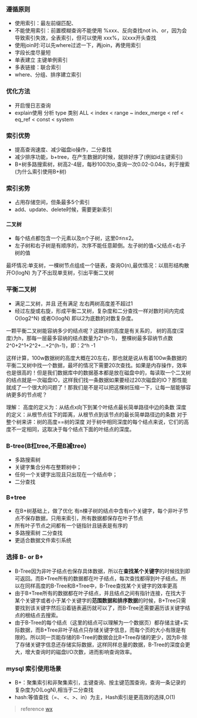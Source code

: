 


### 遵循原则
* 使用索引：最左前缀匹配、
* 不能使用索引：前置模糊查询不能使用 %xxx、反向查找not in、or，因为会导致索引失效，全表索引，但可以使用 xxx%，以xxx开头查找
* 使用join时:可以先where过滤一下，再join，再使用索引
* 字段长度尽量短
* 单表建立 主键单例索引
* 多表链接：联合索引
* where、分组、排序建立索引

### 优化方法
* 开启慢日志查询
* explain使用
分析 type 类别
ALL < index < range ~ index_merge < ref < eq_ref < const < system

### 索引优势
* 提高查询速度、减少磁盘io操作，二分查找
* 减少排序功能，b+tree，在产生数据的时候，就排好序了(例如id主键索引)
* B+树多路搜索树，树高2-4层，每秒100次io,查询一次0.02-0.04s，利于搜索(为什么索引使用B+树)

### 索引劣势
* 占用存储空间，但条最多5个索引
* add、update、delete时候，需要更新索引



#### 二叉树
* 每个结点都包含一个元素以及n个子树，这里0≤n≤2。
* 左子树和右子树是有顺序的，次序不能任意颠倒。左子树的值<父结点<右子树的值

最坏情况:单支树，一棵树节点组成一个链表，查询O(n),最优情况：以扇形结构散开O(logN)
为了不出现单支树，引出平衡二叉树

###  平衡二叉树
 * 满足二叉树，并且 还有满足 左右两树高度差不超过1
 * 经过左旋或右旋，形成平衡二叉树，复杂度和二分查找一样对数时间内完成O(log2^N) 或者O(logN) 即以2为底数的对数复杂度。

一颗平衡二叉树能容纳多少的结点呢？这跟树的高度是有关系的，
树的高度(深度)为h，那每一层最多容纳的结点数量为2^(h-1)，
整棵树最多容纳节点数2^0+2^1+2^2+...+2^(h-1)，即：2^h -1


这样计算，100w数据树的高度大概在20左右，那也就是说从有着100w条数据的平衡二叉树中找一个数据，最坏的情况下需要20次查找。如果是内存操作，效率也是很高的！但是我们数据库中的数据基本都是放在磁盘中的，每读取一个二叉树的结点就是一次磁盘IO，这样我们找一条数据如果要经过20次磁盘的IO？那性能就成了一个很大的问题了！那我们是不是可以把这棵树压缩一下，让每一层能够容纳更多的节点呢？

理解：
高度的定义为：从结点x向下到某个叶结点最长简单路径中边的条数
深度的定义：从根节点往下的距离，从根节点到该节点的最长简单路径边的条数
对于整个树来讲：树的高度==树的深度
对于树中相同深度的每个结点来说，它们的高度不一定相同，这取决于每个结点下面的叶结点的深度。


### B-tree(B杠tree,不是B减tree)

* 多路搜索树
* 关键字集合分布在整颗树中；
* 任何一个关键字出现且只出现在一个结点中；
* 二分查找


### B+tree
* 在B+树基础上，做了优化 有n棵子树的结点中含有n个关键字，每个非叶子节点不保存数据，只用来索引，所有数据都保存在叶子节点
* 所有叶子节点之间都有一个链指针且链表是有序的
* 多路搜索树 二分查找
* 更适合数据文件索引系统


### 选择 B- or B+
* B-Tree因为非叶子结点也保存具体数据，所以在**查找某个关键字**的时候找到即可返回。而B+Tree所有的数据都在叶子结点，每次查找都得到叶子结点。所以在同样高度的B-Tree和B+Tree中，B-Tree查找某个关键字的效率更高
* 由于B+Tree所有的数据都在叶子结点，并且结点之间有指针连接，在找大于某个关键字或者小于某个关键字的**范围数据和排序数据**的时候，B+Tree只需要找到该关键字然后沿着链表遍历就可以了，而B-Tree还需要遍历该关键字结点的根结点去搜索。
* 由于B-Tree的每个结点（这里的结点可以理解为一个数据页）都存储主键+实际数据，而B+Tree非叶子结点只存储关键字信息，而每个页的大小有限是有限的。所以同一页能存储的B-Tree的数据会比B+Tree存储的更少，因为B-除了存储关键字信息还存储实际数据，这样同样总量的数据，B-Tree的深度会更大，增大查询时的磁盘I/O次数，进而影响查询效率。



### mysql 索引使用场景
* B+：聚集索引和非聚集索引，主键查询、按主键范围查询，查询一条记录的复杂度为O(LogN),相当于二分查找
* hash:等值查找（=、 <、>、in）为主，Hash索引是更高效的选择,O(1)


>reference
[wx](http://39.106.173.209:88/mysql-p-l/)



